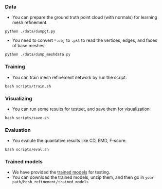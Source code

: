 ### Data

* You can prepare the ground truth point cloud (with normals) for learning mesh refinement.
```shell
python ./data/dumpgt.py 
```
* You need to convert ```*.obj``` to  ```.pkl``` to read the vertices, edges, and faces of base meshes.
```shell
python ./data/dump_meshdata.py
```

### Training
* You can train mesh refinement network by run the script: 
```shell
bash scripts/train.sh
```

### Visualizing
* You can run some results for testset, and save them for visualization: 
```shell
bash scripts/save.sh
```

### Evaluation
* You evalute the quantative results like CD, EMD, F-score: 
```shell
bash scripts/eval.sh
```

### Trained models

* We have provided the [trained models](https://drive.google.com/open?id=1occw5YlFUv5cFNH7uQPRmaSg2_Bn1yLe) for testing. 
* You can download the trained models, unzip them, and then go in ```your path/Mesh_refinement/trained_models```
